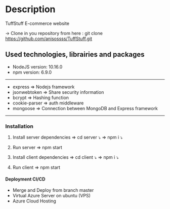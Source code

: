 # Description

TuffStuff E-commerce website

-> Clone in you repository from here : git clone https://github.com/anisossss/TuffStuff.git

## Used technologies, librairies and packages

* NodeJS version: 10.16.0 
* npm version: 6.9.0      
--------------------------
* express => Nodejs framework
* jsonwebtoken => Share security information 
* bcrypt => Hashing function
* cookie-parser => auth middleware
* mongoose => Connection between MongoDB and Express framework
--------------------------
### Installation

 1. Install server dependencies
  => cd server ⤵️
  => npm i ⤵️

 2. Run server 
  => npm start
  
 3. Install client dependencies
  => cd client ⤵️
  => npm i ⤵️

 4. Run client 
  => npm start

#### Deployment CI/CD

* Merge and Deploy from branch master
* Virtual Azure Server on ubuntu (VPS)
* Azure Cloud Hosting
